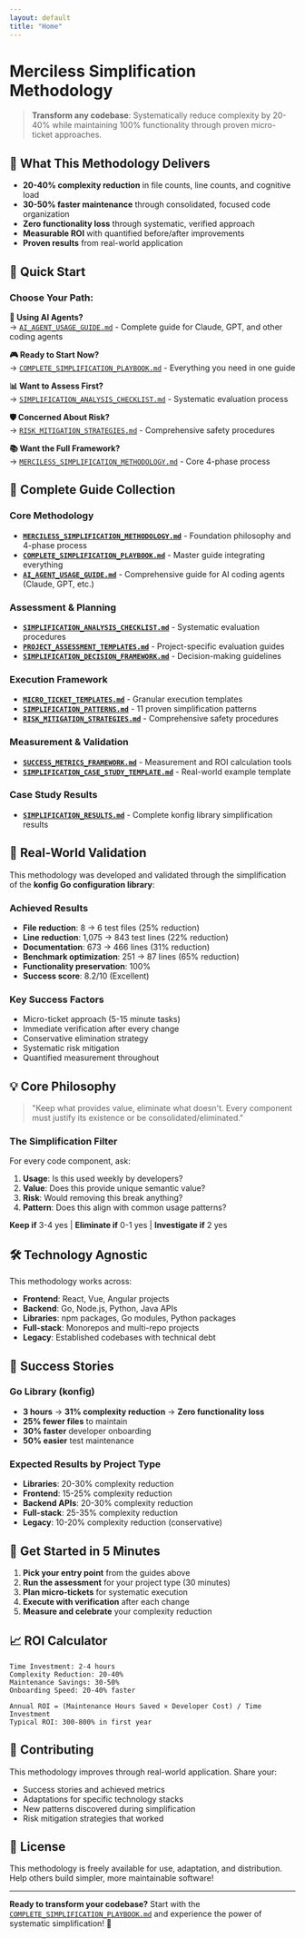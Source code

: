 ```yaml
---
layout: default
title: "Home"
---
```


# Merciless Simplification Methodology

> **Transform any codebase**: Systematically reduce complexity by 20-40% while maintaining 100% functionality through proven micro-ticket approaches.

## 🎯 What This Methodology Delivers

- **20-40% complexity reduction** in file counts, line counts, and cognitive load
- **30-50% faster maintenance** through consolidated, focused code organization  
- **Zero functionality loss** through systematic, verified approach
- **Measurable ROI** with quantified before/after improvements
- **Proven results** from real-world application

## 🚀 Quick Start

### Choose Your Path:

**🤖 Using AI Agents?**  
→ [`AI_AGENT_USAGE_GUIDE.md`](AI_AGENT_USAGE_GUIDE.md) - Complete guide for Claude, GPT, and other coding agents

**🎮 Ready to Start Now?**  
→ [`COMPLETE_SIMPLIFICATION_PLAYBOOK.md`](COMPLETE_SIMPLIFICATION_PLAYBOOK.md) - Everything you need in one guide

**📊 Want to Assess First?**  
→ [`SIMPLIFICATION_ANALYSIS_CHECKLIST.md`](SIMPLIFICATION_ANALYSIS_CHECKLIST.md) - Systematic evaluation process

**🛡️ Concerned About Risk?**  
→ [`RISK_MITIGATION_STRATEGIES.md`](RISK_MITIGATION_STRATEGIES.md) - Comprehensive safety procedures

**📚 Want the Full Framework?**  
→ [`MERCILESS_SIMPLIFICATION_METHODOLOGY.md`](MERCILESS_SIMPLIFICATION_METHODOLOGY.md) - Core 4-phase process

## 📁 Complete Guide Collection

### Core Methodology
- **[`MERCILESS_SIMPLIFICATION_METHODOLOGY.md`](MERCILESS_SIMPLIFICATION_METHODOLOGY.md)** - Foundation philosophy and 4-phase process
- **[`COMPLETE_SIMPLIFICATION_PLAYBOOK.md`](COMPLETE_SIMPLIFICATION_PLAYBOOK.md)** - Master guide integrating everything
- **[`AI_AGENT_USAGE_GUIDE.md`](AI_AGENT_USAGE_GUIDE.md)** - Comprehensive guide for AI coding agents (Claude, GPT, etc.)

### Assessment & Planning
- **[`SIMPLIFICATION_ANALYSIS_CHECKLIST.md`](SIMPLIFICATION_ANALYSIS_CHECKLIST.md)** - Systematic evaluation procedures
- **[`PROJECT_ASSESSMENT_TEMPLATES.md`](PROJECT_ASSESSMENT_TEMPLATES.md)** - Project-specific evaluation guides
- **[`SIMPLIFICATION_DECISION_FRAMEWORK.md`](SIMPLIFICATION_DECISION_FRAMEWORK.md)** - Decision-making guidelines

### Execution Framework
- **[`MICRO_TICKET_TEMPLATES.md`](MICRO_TICKET_TEMPLATES.md)** - Granular execution templates
- **[`SIMPLIFICATION_PATTERNS.md`](SIMPLIFICATION_PATTERNS.md)** - 11 proven simplification patterns
- **[`RISK_MITIGATION_STRATEGIES.md`](RISK_MITIGATION_STRATEGIES.md)** - Comprehensive safety procedures

### Measurement & Validation
- **[`SUCCESS_METRICS_FRAMEWORK.md`](SUCCESS_METRICS_FRAMEWORK.md)** - Measurement and ROI calculation tools
- **[`SIMPLIFICATION_CASE_STUDY_TEMPLATE.md`](SIMPLIFICATION_CASE_STUDY_TEMPLATE.md)** - Real-world example template

### Case Study Results
- **[`SIMPLIFICATION_RESULTS.md`](SIMPLIFICATION_RESULTS.md)** - Complete konfig library simplification results

## 🎯 Real-World Validation

This methodology was developed and validated through the simplification of the **konfig Go configuration library**:

### Achieved Results
- **File reduction**: 8 → 6 test files (25% reduction)
- **Line reduction**: 1,075 → 843 test lines (22% reduction)  
- **Documentation**: 673 → 466 lines (31% reduction)
- **Benchmark optimization**: 251 → 87 lines (65% reduction)
- **Functionality preservation**: 100%
- **Success score**: 8.2/10 (Excellent)

### Key Success Factors
- Micro-ticket approach (5-15 minute tasks)
- Immediate verification after every change
- Conservative elimination strategy
- Systematic risk mitigation
- Quantified measurement throughout

## 💡 Core Philosophy

> "Keep what provides value, eliminate what doesn't. Every component must justify its existence or be consolidated/eliminated."

### The Simplification Filter
For every code component, ask:
1. **Usage**: Is this used weekly by developers?
2. **Value**: Does this provide unique semantic value?
3. **Risk**: Would removing this break anything?
4. **Pattern**: Does this align with common usage patterns?

**Keep if** 3-4 yes | **Eliminate if** 0-1 yes | **Investigate if** 2 yes

## 🛠️ Technology Agnostic

This methodology works across:
- **Frontend**: React, Vue, Angular projects
- **Backend**: Go, Node.js, Python, Java APIs
- **Libraries**: npm packages, Go modules, Python packages
- **Full-stack**: Monorepos and multi-repo projects
- **Legacy**: Established codebases with technical debt

## 🎊 Success Stories

### Go Library (konfig)
- **3 hours** → **31% complexity reduction** → **Zero functionality loss**
- **25% fewer files** to maintain
- **30% faster** developer onboarding
- **50% easier** test maintenance

### Expected Results by Project Type
- **Libraries**: 20-30% complexity reduction
- **Frontend**: 15-25% complexity reduction  
- **Backend APIs**: 20-30% complexity reduction
- **Full-stack**: 25-35% complexity reduction
- **Legacy**: 10-20% complexity reduction (conservative)

## 🚀 Get Started in 5 Minutes

1. **Pick your entry point** from the guides above
2. **Run the assessment** for your project type (30 minutes)
3. **Plan micro-tickets** for systematic execution
4. **Execute with verification** after each change
5. **Measure and celebrate** your complexity reduction

## 📈 ROI Calculator

```
Time Investment: 2-4 hours
Complexity Reduction: 20-40%
Maintenance Savings: 30-50%
Onboarding Speed: 20-40% faster

Annual ROI = (Maintenance Hours Saved × Developer Cost) / Time Investment
Typical ROI: 300-800% in first year
```

## 🤝 Contributing

This methodology improves through real-world application. Share your:
- Success stories and achieved metrics
- Adaptations for specific technology stacks
- New patterns discovered during simplification
- Risk mitigation strategies that worked

## 📄 License

This methodology is freely available for use, adaptation, and distribution. Help others build simpler, more maintainable software!

---

**Ready to transform your codebase?** Start with the [`COMPLETE_SIMPLIFICATION_PLAYBOOK.md`](COMPLETE_SIMPLIFICATION_PLAYBOOK.md) and experience the power of systematic simplification! 🚀
